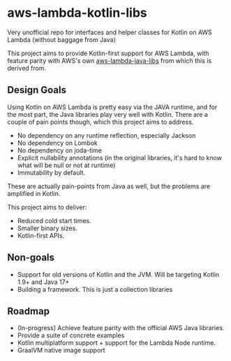 # aws-lambda-kotlin-libs

Very unofficial repo for interfaces and helper classes for Kotlin on AWS Lambda (without baggage from Java)

This project aims to provide Kotlin-first support for AWS Lambda, with feature parity with AWS's own
[aws-lambda-java-libs](https://github.com/aws/aws-lambda-java-libs) from which this is derived from.

## Design Goals

Using Kotlin on AWS Lambda is pretty easy via the JAVA runtime, and for the most part, the Java libraries play very well
with Kotlin.
There are a couple of pain points though, which this project aims to address.

* No dependency on any runtime reflection, especially Jackson
* No dependency on Lombok
* No dependency on joda-time
* Explicit nullability annotations (in the original libraries, it's hard to know what will be null or not at runtime)
* Immutability by default.

These are actually pain-points from Java as well, but the problems are amplified in Kotlin.

This project aims to deliver:

* Reduced cold start times.
* Smaller binary sizes.
* Kotlin-first APIs.

## Non-goals

* Support for old versions of Kotlin and the JVM. Will be targeting Kotlin 1.9+ and Java 17+
* Building a framework. This is just a collection libraries

## Roadmap

* (In-progress) Achieve feature parity with the official AWS Java libraries.
* Provide a suite of concrete examples
* Kotlin multiplatform support + support for the Lambda Node runtime.
* GraalVM native image support
